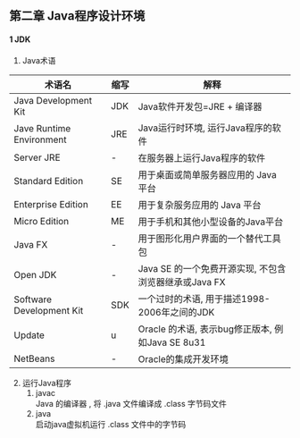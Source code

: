 ## 第二章 Java程序设计环境

#### 1 JDK
1.  Java术语 <br>

|  术语名                    |  缩写       |  解释   |
|  ----                     | ----        | ----    |
| Java Development Kit      | JDK         | Java软件开发包=JRE + 编译器  |
| Jave Runtime Environment  | JRE         | Java运行时环境, 运行Java程序的软件 |
| Server JRE                | -         | 在服务器上运行Java程序的软件 |
| Standard Edition          | SE        | 用于桌面或简单服务器应用的 Java 平台 | 
| Enterprise Edition        | EE        | 用于复杂服务应用的 Java 平台 |  
| Micro Edition             | ME        | 用于手机和其他小型设备的Java平台 |
| Java FX                   | -         | 用于图形化用户界面的一个替代工具包 | 
| Open JDK                  | -         | Java SE 的一个免费开源实现, 不包含浏览器继承或Java FX |
| Software Development Kit  | SDK       | 一个过时的术语, 用于描述1998-2006年之间的JDK |
| Update                    | u         | Oracle 的术语, 表示bug修正版本, 例如Java SE 8u31 | 
| NetBeans                  | -         | Oracle的集成开发环境 | 

2.  运行Java程序 <br>
    1.  javac <br>
    Java 的编译器 , 将 .java 文件编译成 .class 字节码文件
    2.  java <br>
    启动java虚拟机运行 .class 文件中的字节码

